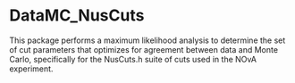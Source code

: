 # DataMC_NusCuts
This package performs a maximum likelihood analysis to determine the set of cut parameters that optimizes for agreement between data and Monte Carlo, specifically for the NusCuts.h suite of cuts used in the NOvA experiment.
